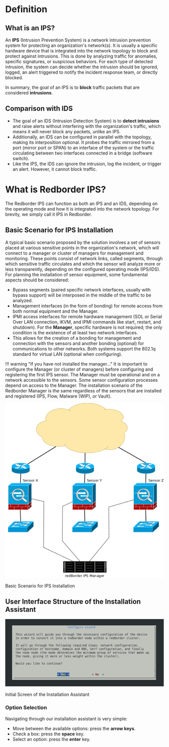 # Definition
## What is an IPS?

An **IPS** (Intrusion Prevention System) is a network intrusion prevention system for protecting an organization's network(s). It is usually a specific hardware device that is integrated into the network topology to block and protect against intrusions. This is done by analyzing traffic for anomalies, specific signatures, or suspicious behaviors. For each type of detected intrusion, the system can decide whether the intrusion should be ignored, logged, an alert triggered to notify the incident response team, or directly blocked.

In summary, the goal of an IPS is to **block** traffic packets that are considered **intrusions**.

## Comparison with IDS

- The goal of an IDS (Intrusion Detection System) is to **detect intrusions** and raise alerts without interfering with the organization's traffic, which means it will never block any packets, unlike an IPS.
- Additionally, an IDS can be configured in parallel with the topology, making its interposition optional. It probes the traffic mirrored from a port (mirror port or SPAN) to an interface of the system or the traffic circulating between two interfaces connected in a bridge (software switch).
- Like the IPS, the IDS can ignore the intrusion, log the incident, or trigger an alert. However, it cannot block traffic.

# What is Redborder IPS?

The Redborder IPS can function as both an IPS and an IDS, depending on the operating mode and how it is integrated into the network topology. For brevity, we simply call it IPS in Redborder.

## Basic Scenario for IPS Installation

A typical basic scenario proposed by the solution involves a set of sensors placed at various sensitive points in the organization's network, which will connect to a manager or cluster of managers for management and monitoring. These points consist of network links, called segments, through which sensitive traffic circulates and which the sensor will analyze more or less transparently, depending on the configured operating mode (IPS/IDS). For planning the installation of sensor equipment, some fundamental aspects should be considered:

* Bypass segments (paired specific network interfaces, usually with bypass support) will be interposed in the middle of the traffic to be analyzed.
* Management interfaces (in the form of bonding) for remote access from both normal equipment and the Manager.
* IPMI access interfaces for remote hardware management (SOL or Serial Over LAN connection, iKVM, and IPMI commands like start, restart, and shutdown).
For the **Manager**, specific hardware is not required; the only condition is the existence of at least two network interfaces.
* This allows for the creation of a bonding for management and connection with the sensors and another bonding (optional) for communications to other networks. Both systems support the 802.1q standard for virtual LAN (optional when configuring).

!!! warning "If you have not installed the manager..."
    It is important to configure the Manager (or cluster of managers) before configuring and registering the first IPS sensor. The Manager must be operational and on a network accessible to the sensors. Some sensor configuration processes depend on access to the Manager. The installation scenario of the Redborder Manager is the same regardless of the sensors that are installed and registered (IPS, Flow, Malware (WIP), or Vault).

![Basic Scenario for IPS Installation](../../manager/redborder_basics/images/ch01_img001.png)

Basic Scenario for IPS Installation

## User Interface Structure of the Installation Assistant

![Initial Screen of the Installation Assistant](../../manager/redborder_basics/images/ch01_img002.png)

Initial Screen of the Installation Assistant

### Option Selection

Navigating through our installation assistant is very simple:
- Move between the available options: press the **arrow keys**.
- Check a box: press the **space** key.
- Select an option: press the **enter** key.
